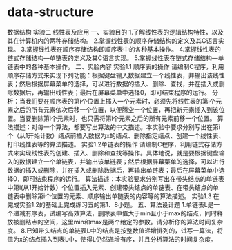# data-structure
数据结构
实验二 线性表及应用
一、实验目的
    1.了解线性表的逻辑结构特性，以及其在计算机内的两种存储结构。
    2.掌握线性表的顺序存储结构的定义及其C语言实现。
    3.掌握线性表在顺序存储结构即顺序表中的各种基本操作。
    4.掌握线性表的链式存储结构—单链表的定义及其C语言实现。
    5.掌握线性表在链式存储结构—单链表中的各种基本操作。
二、实脸内容
    实验1.1 顺序表的操作
    请编制C程序，利用顺序存储方式来实现下列功能：根据键盘输入数据建立一个线性表，并输出该线性表；然后根据屏幕菜单的选择，可以进行数据的插入、删除、查找，并在插入或删除数据后，再输出线性表；最后在屏幕菜单中选择0，即可结束程序的运行。
    分析：当我们要在顺序表的第i个位置上插入一个元素时，必须先将线性表的第i个元素之后的所有元素依次后移一个位置，以便腾空一个位置，再把新元素插入到该位置。当要删除第i个元素时，也只需将第i个元素之后的所有元素前移一个位置。
    算法描述：对每一个算法，都要写出算法的中文描述。本实验中要求分别写出在第i个（从1开始计数）结点前插入数据为x的结点、删除指定结点、创建一个线性表、打印线性表等的算法描述。
实验1.2单链表的操作
    请编制C程序，利用链式存储方式来实现线性表的创建、插入、删除和查找等操作。具体地说，就是要根据键盘输入的数据建立一个单链表，并输出该单链表；然后根据屏幕菜单的选择，可以进行数据的插入或删除，并在插入或删除数据后，再输出单链表；最后在屏幕菜单中选择0，即可结束程序的运行。
算法描述：本实验要求分别写出在带头结点的单链表中第i(从1开始计数）个位置插入元素、创建带头结点的单链表、在带头结点的单链表中删除第i个位置的元素、顺序输出单链表的内容等的算法描述。
实验1.3 在完成实验1.2的基础上完成练习五的第1、8小题。
五、算法设计题
1.单链表L是一个递减有序表，试编写高效算法，删除表中值大于min且小于max的结点，同时释放被删结点的空间，这里min和max是两个给定的参数。请分析你的算法时间复杂度。
 8.已知带头结点的单链表L中的结点是按整数值递增排列的，试写一算法，将值为x的结点插入到表L中，使得L仍然递增有序，并且分析算法的时间复杂度。
